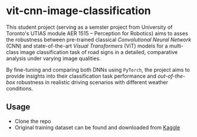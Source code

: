 # vit-cnn-image-classification

This student project (serving as a semster project from University of Toronto's UTIAS module AER 1515 – Perception for Robotics) aims to asses the robustness between pre-trained classical _Convolutional Neural Network_ (CNN) and state-of-the-art _Visual Transformers_ (ViT) models for a multi-class image classification task of road signs in a detailed, comparative analysis under varying image qualities.

By fine-tuning and comparing both DNNs using `PyTorch`, the project aims to provide insights into their classification task performance and _out-of-the-box_ robustness in realistic driving scenarios with different weather conditions.

## Usage

- Clone the repo
- Original training dataset can be found and downloaded from [Kaggle](https://www.kaggle.com/datasets/andrewmvd/road-sign-detection)
